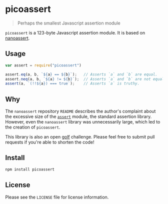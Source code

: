 # picoassert

> Perhaps the smallest Javascript assertion module

`picoassert` is a 123-byte Javascript assertion module. It is based on 
[nanoassert](https://github.com/emilbayes/nanoassert).

## Usage

```js
var assert = require("picoassert")

assert.eq(a, b, `${a} == ${b}`);   // Asserts `a` and `b` are equal.
assert.neq(a, b, `${a} != ${b}`);  // Asserts `a` and `b` are not equal.
assert(a, `(!!${a}) === true`);    // Asserts `a` is truthy.
```

## Why

The `nanoassert` repository `README` describes the author's complaint about the
excessive size of the [`assert`](https://www.npmjs.com/package/assert) module,
the standard assertion library. However, even the `nanoassert` library was
unnecessarily large, which led to the creation of `picoassert`.

This library is also an open [golf](https://en.wikipedia.org/wiki/Code_golf)
challenge. Please feel free to submit pull requests if you're able to shorten
the code!

## Install

```sh
npm install picoassert
```

## License

Please see the `LICENSE` file for license information.
